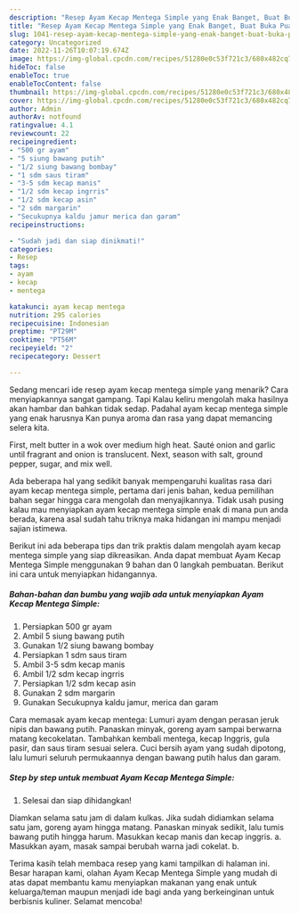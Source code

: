```yaml
---
description: "Resep Ayam Kecap Mentega Simple yang Enak Banget, Buat Buka Puasa Lezat"
title: "Resep Ayam Kecap Mentega Simple yang Enak Banget, Buat Buka Puasa Lezat"
slug: 1041-resep-ayam-kecap-mentega-simple-yang-enak-banget-buat-buka-puasa-lezat
category: Uncategorized
date: 2022-11-26T10:07:19.674Z
image: https://img-global.cpcdn.com/recipes/51280e0c53f721c3/680x482cq70/ayam-kecap-mentega-simple-foto-resep-utama.jpg
hideToc: false
enableToc: true
enableTocContent: false
thumbnail: https://img-global.cpcdn.com/recipes/51280e0c53f721c3/680x482cq70/ayam-kecap-mentega-simple-foto-resep-utama.jpg
cover: https://img-global.cpcdn.com/recipes/51280e0c53f721c3/680x482cq70/ayam-kecap-mentega-simple-foto-resep-utama.jpg
author: Admin
authorAv: notfound
ratingvalue: 4.1
reviewcount: 22
recipeingredient:
- "500 gr ayam"
- "5 siung bawang putih"
- "1/2 siung bawang bombay"
- "1 sdm saus tiram"
- "3-5 sdm kecap manis"
- "1/2 sdm kecap ingrris"
- "1/2 sdm kecap asin"
- "2 sdm margarin"
- "Secukupnya kaldu jamur merica dan garam"
recipeinstructions:

- "Sudah jadi dan siap dinikmati!"
categories:
- Resep
tags:
- ayam
- kecap
- mentega

katakunci: ayam kecap mentega 
nutrition: 295 calories
recipecuisine: Indonesian
preptime: "PT29M"
cooktime: "PT56M"
recipeyield: "2"
recipecategory: Dessert

---
```



Sedang mencari ide resep ayam kecap mentega simple yang menarik? Cara menyiapkannya sangat gampang. Tapi Kalau keliru mengolah maka hasilnya akan hambar dan bahkan tidak sedap. Padahal ayam kecap mentega simple yang enak harusnya Kan punya aroma dan rasa yang dapat memancing selera kita.


First, melt butter in a wok over medium high heat. Sauté onion and garlic until fragrant and onion is translucent. Next, season with salt, ground pepper, sugar, and mix well.

Ada beberapa hal yang sedikit banyak mempengaruhi kualitas rasa dari ayam kecap mentega simple, pertama dari jenis bahan, kedua pemilihan bahan segar hingga cara mengolah dan menyajikannya. Tidak usah pusing kalau mau menyiapkan ayam kecap mentega simple enak di mana pun anda berada, karena asal sudah tahu triknya maka hidangan ini mampu menjadi sajian istimewa.


Berikut ini ada beberapa tips dan trik praktis dalam mengolah ayam kecap mentega simple yang siap dikreasikan. Anda dapat membuat Ayam Kecap Mentega Simple menggunakan 9 bahan dan 0 langkah pembuatan. Berikut ini cara untuk menyiapkan hidangannya.

<!--inarticleads1-->

##### Bahan-bahan dan bumbu yang wajib ada untuk menyiapkan Ayam Kecap Mentega Simple:

1. Persiapkan 500 gr ayam
1. Ambil 5 siung bawang putih
1. Gunakan 1/2 siung bawang bombay
1. Persiapkan 1 sdm saus tiram
1. Ambil 3-5 sdm kecap manis
1. Ambil 1/2 sdm kecap ingrris
1. Persiapkan 1/2 sdm kecap asin
1. Gunakan 2 sdm margarin
1. Gunakan Secukupnya kaldu jamur, merica dan garam


Cara memasak ayam kecap mentega: Lumuri ayam dengan perasan jeruk nipis dan bawang putih. Panaskan minyak, goreng ayam sampai berwarna matang kecokelatan. Tambahkan kembali mentega, kecap Inggris, gula pasir, dan saus tiram sesuai selera. Cuci bersih ayam yang sudah dipotong, lalu lumuri seluruh permukaannya dengan bawang putih halus dan garam. 

<!--inarticleads2-->

##### Step by step untuk membuat Ayam Kecap Mentega Simple:


1. Selesai dan siap dihidangkan!

Diamkan selama satu jam di dalam kulkas. Jika sudah didiamkan selama satu jam, goreng ayam hingga matang. Panaskan minyak sedikit, lalu tumis bawang putih hingga harum. Masukkan kecap manis dan kecap inggris. a. Masukkan ayam, masak sampai berubah warna jadi cokelat. b. 

Terima kasih telah membaca resep yang kami tampilkan di halaman ini. Besar harapan kami, olahan Ayam Kecap Mentega Simple yang mudah di atas dapat membantu kamu menyiapkan makanan yang enak untuk keluarga/teman maupun menjadi ide bagi anda yang berkeinginan untuk berbisnis kuliner. Selamat mencoba!

